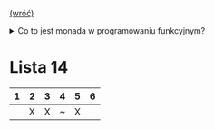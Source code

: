 [(wróć)](../)

<details>
    <summary> Co to jest monada w programowaniu funkcyjnym? </summary>

https://youtu.be/VgA4wCaxp-Q

## [Co to jest monada w programowaniu funkcyjnym?](https://4programmers.net/Forum/Newbie/232253-co_to_jest_monada_w_programowaniu_funkcyjnym)

Cytując klasyka: _A monad is just a monoid in the category of endofunctors._ ([źródło](https://stackoverflow.com/questions/3870088/a-monad-is-just-a-monoid-in-the-category-of-endofunctors-whats-the-problem))

Monady mogą być użyte do symulacji IO w językach funkcyjnych, ale wcale tak być nie musi. Monada to coś dużo bardziej ogólnego i wcale nie związanego jakoś specjalnie z IO. Monadę tworzą dwie operacje:

1. `unit :: a -> m a` - opakowanie "czystej" wartości w swoiste monadyczne pudełko.
2. `bind :: m a -> (a -> m b) -> m b` - otwieramy monadyczne pudełko, manipulujemy wartością, zamykamy pudełko (otrzymując nową wartość monadyczną).
Które spełniają prawa monad
3. `unit(a).bind(f) == f(a)`
4. `m.bind(unit) == m`
5. `m.bind(f).bind(g) == m.bind(λx -> f(x).bind(g))`  
W praktyce prawa te zapewniają intuicyjne zachowanie. Dużo łatwiej zobaczyć dlaczego powinny być spełnione w haskellowej notacji do, która po kompilacji korzysta z `return (unit)` oraz `>>= (bind)`.
6. 
```js
do { y <- return x; f y } == do { f x } 
```
7. 
```js
do { x <- m; return x } == do { m } 
```
8. 
```js
do { y <- do { x <- m
               f x
             }
     g y
   }
==
do { x <- m
     do { y <- f x
          g y
        }
   }
==
do { x <- m
     y <- f x
     g y
   }
```

Z praktycznego punktu widzenia monady pozwalają na wygodne odseparowanie sposobu łączenia wyników w jedno od samych operacji, które chcemy przeprowadzić.

Przykład: monada Maybe; reprezentuje obliczenia, które mogą się nie powieść. Jest przydatna do kodu w rodzaju:

```js
var x = findSomething(); // Może zwrócić null, jeśli nic nie znajdzie!
if (x === null) return null;
var y = findSomethingElse(x); // Znów może zwrócić null, gdy nie znajdzie.
if (y === null) return null;
var z = lookup(x,y); // Same story...
if (z === null) return null;
return z;
```

Taki kod jest nieelegancki. Cały czas musimy się powtarzać. Chcemy po prostu napisać:

```js
var x = findSomething();
var y = findSomethingElse(x);
return lookup(x,y);
```

bez martwienia się o ciągłe sprawdzanie czy coś nie jest przypadkiem `null`-em. Monadycznie można by to zapisać jako:

```js
var Maybe = function(x) {
    return {
        bind: function(f) {
            return (x === null) ? null : f(x);
        }
    };
};

var findSomething = function() { return Maybe(3); };
var someFailure = function() { return Maybe(null); };
var findSomethingElse = function(x) { return Maybe(x+5); };
var lookup = function(x,y) { return Maybe(x*y); };

findSomething().bind(function(x) {
    return findSomethingElse(x).bind(function(y) {
        return someFailure().bind(function() {
            return lookup(x,y).bind(function(z) {
                print('To sie nie wykona');
            });
        });
    });
});

findSomething().bind(function(x) {
    return findSomethingElse(x).bind(function(y) {
        return lookup(x,y).bind(function(z) {
            print('val = ' + z);
        });
    });
});
```

([ideone](https://ideone.com/cuUVuj))  
Oczywiście wygląda to okropnie, ale już np. w Haskellu wygląda dużo lepiej, dzięki notacji `do`, która pod spodem robi mniej więcej to samo co ten kod Javascript.

```hs
import Prelude hiding(Maybe(..), lookup)


data Maybe a = Just a | Nothing deriving (Show)
instance Monad Maybe where
  return x = Just x
  (Just x) >>= f = f x
  Nothing >>= _  = Nothing

findSomething :: Maybe Int
findSomething = return 3

findSomethingElse :: Int -> Maybe Int
findSomethingElse x = return (x+5)

lookup :: Int -> Int -> Maybe Int
lookup x y = return (x*y)

someFailure :: Maybe a
someFailure = Nothing

findThemAll :: Maybe Int
findThemAll = do
  x <- findSomething
  y <- findSomethingElse x
  lookup x y

findThemAllFail :: Maybe Int
findThemAllFail = do
  x <- findSomething
  someFailure
  y <- findSomethingElse x
  lookup x y
  
main = print findThemAll >> print findThemAllFail
```
([ideone](https://ideone.com/A40Z5X))

</details>


# Lista 14
| 1 | 2 | 3 | 4 | 5 | 6 |
|---|---|---|---|---|---|
|   | X | X | ~ | X |   |